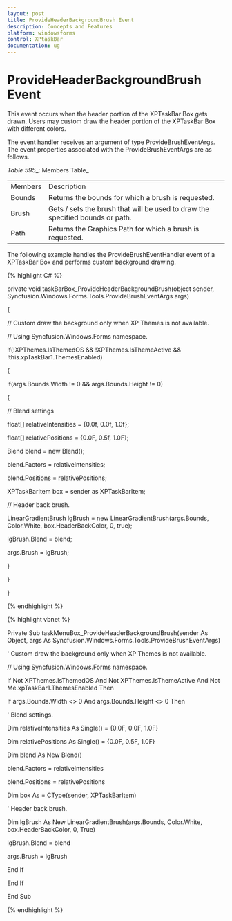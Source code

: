 ```yaml
---
layout: post
title: ProvideHeaderBackgroundBrush Event
description: Concepts and Features
platform: windowsforms
control: XPtaskBar
documentation: ug
---
```

# ProvideHeaderBackgroundBrush Event

This event occurs when the header portion of the XPTaskBar Box gets drawn. Users may custom draw the header portion of the 
XPTaskBar Box with different colors.

The event handler receives an argument of type ProvideBrushEventArgs. The event properties associated with the 
ProvideBrushEventArgs are as follows.

_Table_ _595__: Members Table_

<table>
<tr>
<td>
Members</td><td>
Description</td></tr>
<tr>
<td>
Bounds</td><td>
Returns the bounds for which a brush is requested.</td></tr>
<tr>
<td>
Brush</td><td>
Gets / sets the brush that will be used to draw the specified bounds or path.</td></tr>
<tr>
<td>
Path</td><td>
Returns the Graphics Path for which a brush is requested.</td></tr>
</table>


The following example handles the ProvideBrushEventHandler event of a XPTaskBar Box and performs custom background drawing.

{% highlight C# %}  

private void taskBarBox_ProvideHeaderBackgroundBrush(object sender, Syncfusion.Windows.Forms.Tools.ProvideBrushEventArgs args)

{

// Custom draw the background only when XP Themes is not available.

// Using Syncfusion.Windows.Forms namespace.

if(!XPThemes.IsThemedOS && !XPThemes.IsThemeActive && !this.xpTaskBar1.ThemesEnabled)

{

if(args.Bounds.Width != 0 && args.Bounds.Height != 0)

{

// Blend settings

float[] relativeIntensities = {0.0f, 0.0f, 1.0f};

float[] relativePositions   = {0.0F, 0.5f, 1.0F};

Blend blend = new Blend();

blend.Factors = relativeIntensities;

blend.Positions = relativePositions;

XPTaskBarItem box = sender as XPTaskBarItem;

// Header back brush.

LinearGradientBrush lgBrush = new LinearGradientBrush(args.Bounds, Color.White, box.HeaderBackColor, 0, true);

lgBrush.Blend = blend;

args.Brush = lgBrush;

}

}

}

{% endhighlight %}



{% highlight vbnet %} 

Private Sub taskMenuBox_ProvideHeaderBackgroundBrush(sender As Object, args As Syncfusion.Windows.Forms.Tools.ProvideBrushEventArgs)

' Custom draw the background only when XP Themes is not available.

// Using Syncfusion.Windows.Forms namespace.

If Not XPThemes.IsThemedOS And Not XPThemes.IsThemeActive And Not Me.xpTaskBar1.ThemesEnabled Then

If args.Bounds.Width &lt;&gt; 0 And args.Bounds.Height &lt;&gt; 0 Then

' Blend settings.

Dim relativeIntensities As Single() = {0.0F, 0.0F, 1.0F}

Dim relativePositions As Single() = {0.0F, 0.5F, 1.0F}

Dim blend As New Blend()

blend.Factors = relativeIntensities

blend.Positions = relativePositions

Dim box As  = CType(sender, XPTaskBarItem)

' Header back brush.

Dim lgBrush As New LinearGradientBrush(args.Bounds, Color.White, box.HeaderBackColor, 0, True)

lgBrush.Blend = blend

args.Brush = lgBrush

End If

End If

End Sub 

{% endhighlight %}
